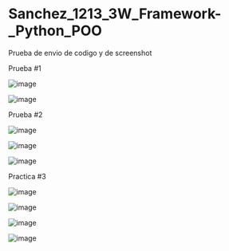 # Sanchez_1213_3W_Framework-_Python_POO
Prueba de envio de codigo y de screenshot

Prueba #1

![image](https://github.com/user-attachments/assets/6f68c732-1a1c-454a-8cae-39170b9ec1ff)

![image](https://github.com/user-attachments/assets/57ae3d4f-c879-438a-bd40-b0c84b6cd933)

Prueba #2

![image](https://github.com/user-attachments/assets/3309bd95-a554-457b-8101-c01418bd7c56)

![image](https://github.com/user-attachments/assets/a8c401c1-fc7d-4bc3-91e7-efe63ac1494f)

![image](https://github.com/user-attachments/assets/582fc07d-d9f5-4979-aecb-fee7329a9a1a)

Practica #3

![image](https://github.com/user-attachments/assets/e50ae5ac-549b-49cf-8aab-4c33d3614730)

![image](https://github.com/user-attachments/assets/5c813221-3755-4188-93a0-8b53bdf74b30)

![image](https://github.com/user-attachments/assets/b0365e79-58ca-4dce-afbc-dcd83237696b)

![image](https://github.com/user-attachments/assets/cf1c5a70-5091-4526-af97-d1fffcc032ab)



